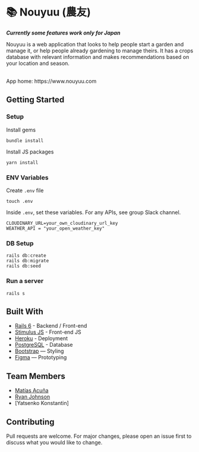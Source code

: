 # 📚 Nouyuu (農友)

<strong><em>Currently some features work only for Japan</em></strong>

Nouyuu is a web application that looks to help people start a garden and manage it, or help people already gardening to manage theirs. It has a crops database with relevant information and makes recommendations based on your location and season.

<br>
App home: https://www.nouyuu.com
   

## Getting Started
### Setup

Install gems
```
bundle install
```
Install JS packages
```
yarn install
```

### ENV Variables
Create `.env` file
```
touch .env
```
Inside `.env`, set these variables. For any APIs, see group Slack channel.
```
CLOUDINARY_URL=your_own_cloudinary_url_key
WEATHER_API = "your_open_weather_key"
```

### DB Setup
```
rails db:create
rails db:migrate
rails db:seed
```

### Run a server
```
rails s
```

## Built With
- [Rails 6](https://guides.rubyonrails.org/) - Backend / Front-end
- [Stimulus JS](https://stimulus.hotwired.dev/) - Front-end JS
- [Heroku](https://heroku.com/) - Deployment
- [PostgreSQL](https://www.postgresql.org/) - Database
- [Bootstrap](https://getbootstrap.com/) — Styling
- [Figma](https://www.figma.com) — Prototyping

## Team Members
- [Matías Acuña](https://www.linkedin.com/in/agroang/)
- [Ryan Johnson](https://www.linkedin.com/in/ryan-joseph-johnson/)
- [Yatsenko Konstantin]

## Contributing
Pull requests are welcome. For major changes, please open an issue first to discuss what you would like to change.
